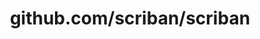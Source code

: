 ---
layout: post
title: github.com/scriban/scriban
categories: link
tags: [انگلیسی, برنامه‌نویسی]
---